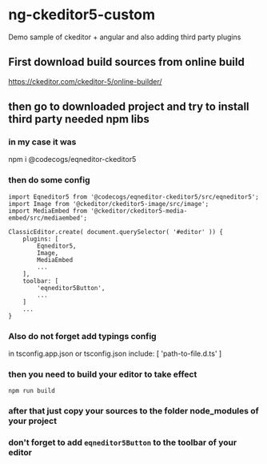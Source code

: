 # ng-ckeditor5-custom
Demo sample of ckeditor + angular and also adding third party plugins


## First download build sources from online build

https://ckeditor.com/ckeditor-5/online-builder/

## then go to downloaded project and try to install third party needed npm libs 
### in my case it was 

npm i @codecogs/eqneditor-ckeditor5

### then do some config
```
import Eqneditor5 from '@codecogs/eqneditor-ckeditor5/src/eqneditor5';
import Image from '@ckeditor/ckeditor5-image/src/image';
import MediaEmbed from '@ckeditor/ckeditor5-media-embed/src/mediaembed';

ClassicEditor.create( document.querySelector( '#editor' )) {
	plugins: [
		Eqneditor5,
        Image,
		MediaEmbed
        ...
    ],
    toolbar: [
		'eqneditor5Button',
        ...
    ]
    ...
}
```
### Also do not forget add typings config
in tsconfig.app.json or tsconfig.json
include: [
  'path-to-file.d.ts'
]

### then you need to build your editor to take effect

```
npm run build
```
### after that just copy your sources to the folder node_modules of your project

### don't forget to add ``` eqneditor5Button ``` to the toolbar of your editor

